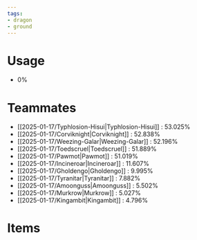```yaml
---
tags:
- dragon
- ground
---
```

# Usage
- 0%
# Teammates
- [[2025-01-17/Typhlosion-Hisui|Typhlosion-Hisui]] : 53.025%
- [[2025-01-17/Corviknight|Corviknight]] : 52.838%
- [[2025-01-17/Weezing-Galar|Weezing-Galar]] : 52.196%
- [[2025-01-17/Toedscruel|Toedscruel]] : 51.889%
- [[2025-01-17/Pawmot|Pawmot]] : 51.019%
- [[2025-01-17/Incineroar|Incineroar]] : 11.607%
- [[2025-01-17/Gholdengo|Gholdengo]] : 9.995%
- [[2025-01-17/Tyranitar|Tyranitar]] : 7.882%
- [[2025-01-17/Amoonguss|Amoonguss]] : 5.502%
- [[2025-01-17/Murkrow|Murkrow]] : 5.027%
- [[2025-01-17/Kingambit|Kingambit]] : 4.796%
# Items